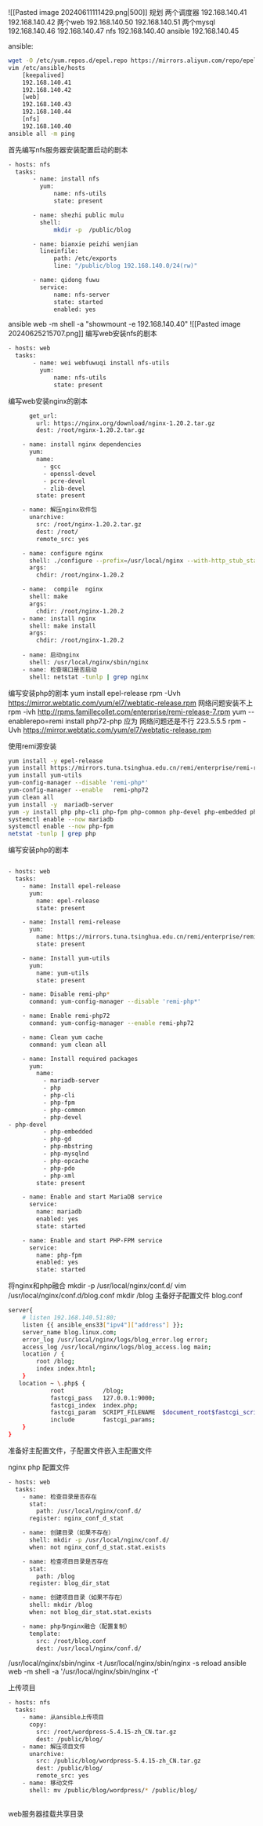 ![[Pasted image 20240611111429.png|500]]
规划
两个调度器
192.168.140.41
192.168.140.42
两个web
192.168.140.50
192.168.140.51
两个mysql
192.168.140.46
192.168.140.47
nfs
192.168.140.40
ansible
192.168.140.45

ansible:
```bash
wget -O /etc/yum.repos.d/epel.repo https://mirrors.aliyun.com/repo/epel-7.repoyum -yum -y install ansible
vim /etc/ansible/hosts
	[keepalived]
	192.168.140.41
	192.168.140.42
	[web]
	192.168.140.43
	192.168.140.44
	[nfs]
	192.168.140.40
ansible all -m ping 
```
首先编写nfs服务器安装配置启动的剧本
```bash title:nfs服务器安装配置启动的剧本
- hosts: nfs
  tasks:
       - name: install nfs
         yum:
             name: nfs-utils
             state: present

       - name: shezhi public mulu
         shell:
             mkdir -p  /public/blog

       - name: bianxie peizhi wenjian
         lineinfile:
             path: /etc/exports
             line: "/public/blog 192.168.140.0/24(rw)"

       - name: qidong fuwu
         service:
             name: nfs-server
             state: started
             enabled: yes
```
ansible web -m shell -a "showmount -e 192.168.140.40"
![[Pasted image 20240625215707.png]]
编写web安装nfs的剧本
```bash title:安装nfs客户端
- hosts: web
  tasks:
       - name: wei webfuwuqi install nfs-utils
         yum:
             name: nfs-utils
             state: present
```
编写web安装nginx的剧本
```bash title:安装nginx
      get_url:
        url: https://nginx.org/download/nginx-1.20.2.tar.gz
        dest: /root/nginx-1.20.2.tar.gz

    - name: install nginx dependencies
      yum:
        name:
          - gcc
          - openssl-devel
          - pcre-devel
          - zlib-devel
        state: present

    - name: 解压nginx软件包
      unarchive:
        src: /root/nginx-1.20.2.tar.gz
        dest: /root/
        remote_src: yes

    - name: configure nginx
      shell: ./configure --prefix=/usr/local/nginx --with-http_stub_status_module --with-http_ssl_module
      args:
        chdir: /root/nginx-1.20.2

    - name:  compile  nginx
      shell: make
      args:
        chdir: /root/nginx-1.20.2
    - name: install nginx
      shell: make install
      args:
        chdir: /root/nginx-1.20.2
    
	- name: 启动nginx
      shell: /usr/local/nginx/sbin/nginx
    - name: 检查端口是否启动
      shell: netstat -tunlp | grep nginx
```

编写安装php的剧本
yum install epel-release
rpm -Uvh https://mirror.webtatic.com/yum/el7/webtatic-release.rpm
网络问题安装不上
rpm -ivh http://rpms.famillecollet.com/enterprise/remi-release-7.rpm
yum --enablerepo=remi install php72-php
应为 网络问题还是不行
223.5.5.5
rpm -Uvh https://mirror.webtatic.com/yum/el7/webtatic-release.rpm


使用remi源安装
```bash
yum install -y epel-release
yum install https://mirrors.tuna.tsinghua.edu.cn/remi/enterprise/remi-release-7.rpm
yum install yum-utils
yum-config-manager --disable 'remi-php*'
yum-config-manager --enable   remi-php72
yum clean all
yum install -y  mariadb-server
yum -y install php php-cli php-fpm php-common php-devel php-embedded php-gd php-mbstring php-mysqlnd php-opcache php-pdo php-xml 
systemctl enable --now mariadb
systemctl enable --now php-fpm
netstat -tunlp | grep php
```

编写安装php的剧本
```bash title:编写安装php的剧本

- hosts: web
  tasks:
    - name: Install epel-release
      yum:
        name: epel-release
        state: present

    - name: Install remi-release
      yum:
        name: https://mirrors.tuna.tsinghua.edu.cn/remi/enterprise/remi-release-7.rpm
        state: present

    - name: Install yum-utils
      yum:
        name: yum-utils
        state: present

    - name: Disable remi-php*
      command: yum-config-manager --disable 'remi-php*'

    - name: Enable remi-php72
      command: yum-config-manager --enable remi-php72

    - name: Clean yum cache
      command: yum clean all

    - name: Install required packages
      yum:
        name:
          - mariadb-server
          - php
          - php-cli
          - php-fpm
          - php-common
          - php-devel
- php-devel
          - php-embedded
          - php-gd
          - php-mbstring
          - php-mysqlnd
          - php-opcache
          - php-pdo
          - php-xml
        state: present

    - name: Enable and start MariaDB service
      service:
        name: mariadb
        enabled: yes
        state: started

    - name: Enable and start PHP-FPM service
      service:
        name: php-fpm
        enabled: yes
        state: started


```

将nginx和php融合
mkdir -p  /usr/local/nginx/conf.d/
vim /usr/local/nginx/conf.d/blog.conf
mkdir /blog
主备好子配置文件
blog.conf
```bash title:blog.conf
server{
    # listen 192.168.140.51:80;
    listen {{ ansible_ens33["ipv4"]["address"] }};
    server_name blog.linux.com;
    error_log /usr/local/nginx/logs/blog_error.log error;
    access_log /usr/local/nginx/logs/blog_access.log main;
    location / {
        root /blog;
        index index.htnl;
    }
   location ~ \.php$ {
            root           /blog;
            fastcgi_pass   127.0.0.1:9000;
            fastcgi_index  index.php;
            fastcgi_param  SCRIPT_FILENAME  $document_root$fastcgi_script_name;
            include        fastcgi_params;
    }
}
```
准备好主配置文件，子配置文件嵌入主配置文件

nginx php 配置文件
```bash title:nginx/php配置文件
- hosts: web
  tasks:
    - name: 检查目录是否存在
      stat:
        path: /usr/local/nginx/conf.d/
      register: nginx_conf_d_stat

    - name: 创建目录（如果不存在）
      shell: mkdir -p /usr/local/nginx/conf.d/
      when: not nginx_conf_d_stat.stat.exists

    - name: 检查项目目录是否存在
      stat:
        path: /blog
      register: blog_dir_stat

    - name: 创建项目目录（如果不存在）
      shell: mkdir /blog
      when: not blog_dir_stat.stat.exists

    - name: php与nginx融合（配置复制）
      template:
        src: /root/blog.conf
        dest: /usr/local/nginx/conf.d/
```

/usr/local/nginx/sbin/nginx -t
/usr/local/nginx/sbin/nginx -s reload 
ansible web -m shell -a '/usr/local/nginx/sbin/nginx -t'

上传项目
```bash
- hosts: nfs
  tasks:
    - name: 从ansible上传项目
      copy:
        src: /root/wordpress-5.4.15-zh_CN.tar.gz
        dest: /public/blog/
    - name: 解压项目文件
      unarchive:
        src: /public/blog/wordpress-5.4.15-zh_CN.tar.gz
        dest: /public/blog/
        remote_src: yes
    - name: 移动文件
      shell: mv /public/blog/wordpress/* /public/blog/
      
```

web服务器挂载共享目录
